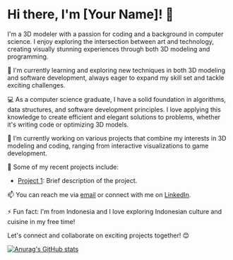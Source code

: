 # Hi there, I'm [Your Name]! 👋

I'm a 3D modeler with a passion for coding and a background in computer science. I enjoy exploring the intersection between art and technology, creating visually stunning experiences through both 3D modeling and programming.

🌱 I'm currently learning and exploring new techniques in both 3D modeling and software development, always eager to expand my skill set and tackle exciting challenges.

💻 As a computer science graduate, I have a solid foundation in algorithms, data structures, and software development principles. I love applying this knowledge to create efficient and elegant solutions to problems, whether it's writing code or optimizing 3D models.

🔭 I’m currently working on various projects that combine my interests in 3D modeling and coding, ranging from interactive visualizations to game development.

🚀 Some of my recent projects include:
- [Project 1](https://github.com/meryzennn/Bank-Sampah): Brief description of the project.

📫 You can reach me via [email](mailto:me.ryzennn@gmail.com) or connect with me on [LinkedIn](https://www.linkedin.com/in/ryz-en-605562259).

⚡ Fun fact: I'm from Indonesia and I love exploring Indonesian culture and cuisine in my free time!

Let's connect and collaborate on exciting projects together! 😊



[![Anurag's GitHub stats](https://github-readme-stats.vercel.app/api?username=meryzennn)](https://github.com/anuraghazra/github-readme-stats)
